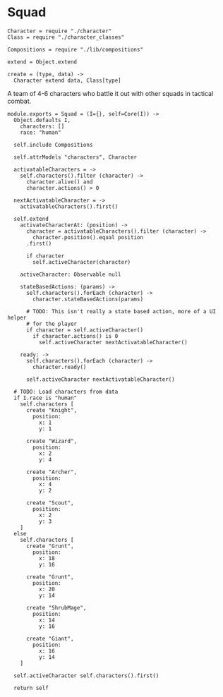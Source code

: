 Squad
=====

    Character = require "./character"
    Class = require "./character_classes"

    Compositions = require "./lib/compositions"

    extend = Object.extend

    create = (type, data) ->
      Character extend data, Class[type]

A team of 4-6 characters who battle it out with other squads in tactical combat.

    module.exports = Squad = (I={}, self=Core(I)) ->
      Object.defaults I,
        characters: []
        race: "human"

      self.include Compositions

      self.attrModels "characters", Character

      activatableCharacters = ->
        self.characters().filter (character) ->
          character.alive() and
          character.actions() > 0

      nextActivatableCharacter = ->
        activatableCharacters().first()

      self.extend
        activateCharacterAt: (position) ->
          character = activatableCharacters().filter (character) ->
            character.position().equal position
          .first()

          if character
            self.activeCharacter(character)

        activeCharacter: Observable null

        stateBasedActions: (params) ->
          self.characters().forEach (character) ->
            character.stateBasedActions(params)

          # TODO: This isn't really a state based action, more of a UI helper
          # for the player
          if character = self.activeCharacter()
            if character.actions() is 0
              self.activeCharacter nextActivatableCharacter()

        ready: ->
          self.characters().forEach (character) ->
            character.ready()

          self.activeCharacter nextActivatableCharacter()

      # TODO: Load characters from data
      if I.race is "human"
        self.characters [
          create "Knight",
            position:
              x: 1
              y: 1

          create "Wizard",
            position:
              x: 2
              y: 4

          create "Archer",
            position:
              x: 4
              y: 2

          create "Scout",
            position:
              x: 2
              y: 3
        ]
      else
        self.characters [
          create "Grunt",
            position:
              x: 18
              y: 16

          create "Grunt",
            position:
              x: 20
              y: 14

          create "ShrubMage",
            position:
              x: 14
              y: 16

          create "Giant",
            position:
              x: 16
              y: 14
        ]

      self.activeCharacter self.characters().first()

      return self
